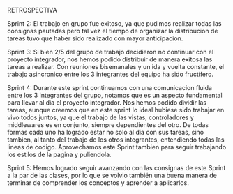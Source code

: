 RETROSPECTIVA

Sprint 2: El trabajo en grupo fue exitoso, ya que pudimos realizar todas las consignas pautadas pero tal vez el tiempo de organizar la distribucion de tareas tuvo que haber sido realizado con mayor anticipacion.

Sprint 3: Si bien 2/5 del grupo de trabajo decidieron no continuar con el proyecto integrador, nos hemos podido distribuir de manera exitosa las tareas a realizar. Con reuniones bisemanales y un ida y vuelta constante, el trabajo asincronico entre los 3 integrantes del equipo ha sido fructífero. 

Sprint 4: Durante este sprint continuamos con una comunicacion fluida entre los 3 integrantes del grupo, notamos que es un aspecto fundamental para llevar al dia el proyecto integrador. Nos hemos podido dividir las tareas, aunque creemos que en este sprint lo ideal hubiese sido trabajar en vivo todos juntos, ya que el trabajo de las vistas, controladores y middlewares es en conjunto, siempre dependientes del otro. De todas formas cada uno ha logrado estar no solo al dia con sus tareas, sino tambien, al tanto del trabajo de los otros integrantes, entendiendo todas las lineas de codigo. Aprovechamos este Sprint tambien para seguir trabajando los estilos de la pagina y puliendola.

Sprint 5: Hemos logrado seguir avanzando con las consignas de este Sprint a la par de las clases, por lo que se volvio también una buena manera de terminar de comprender los conceptos y aprender a aplicarlos. 
